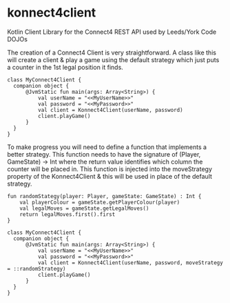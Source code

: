 # konnect4client
Kotlin Client Library for the Connect4 REST API used by Leeds/York Code DOJOs


The creation of a Connect4 Client is very straightforward.
A class like this will create a client & play a game using the default strategy which just puts a counter in the 1st legal position it finds.

    class MyConnect4Client {
      companion object {
          @JvmStatic fun main(args: Array<String>) {
              val userName = "<<MyUserName>>"
              val password = "<<MyPassword>>"
              val client = Konnect4Client(userName, password)
              client.playGame()
          }
      }
    }

To make progress you will need to define a function that implements a better strategy.
This function needs to have the signature of (Player, GameState) -> Int where the return value identifies which column the counter will be placed in.
This function is injected into the moveStrategy property of the Konnect4Client & this will be used in place of the default strategy. 

    fun randomStategy(player: Player, gameState: GameState) : Int {
        val playerColour = gameState.getPlayerColour(player)
        val legalMoves = gameState.getLegalMoves()
        return legalMoves.first().first
    }

    class MyConnect4Client {
      companion object {
          @JvmStatic fun main(args: Array<String>) {
              val userName = "<<MyUserName>>"
              val password = "<<MyPassword>>"
              val client = Konnect4Client(userName, password, moveStrategy = ::randomStrategy)
              client.playGame()
          }
      }
    }

